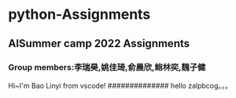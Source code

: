# python-Assignments
## AISummer camp 2022 Assignments
### Group members:李瑞昊,姚佳琦,俞晨欣,鲍林奕,魏子健
Hi~I'm Bao Linyi from vscode!
############## hello
zalpbcog。。。